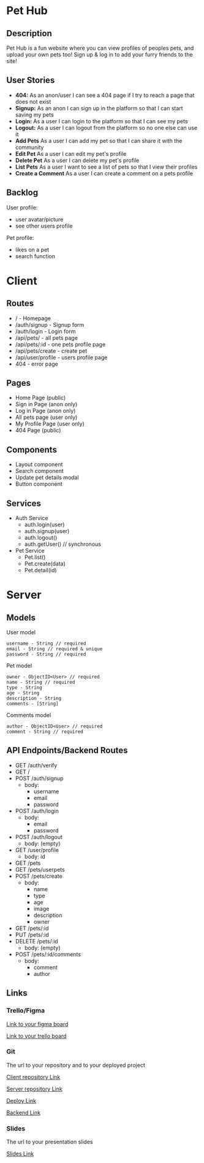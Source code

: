 # Pet Hub

## Description

Pet Hub is a fun website where you can view profiles of peoples pets, and upload your own pets too! Sign up & log in to add your furry friends to the site!

## User Stories

-  **404:** As an anon/user I can see a 404 page if I try to reach a page that does not exist 
-  **Signup:** As an anon I can sign up in the platform so that I can start saving my pets
-  **Login:** As a user I can login to the platform so that I can see my pets
-  **Logout:** As a user I can logout from the platform so no one else can use it
-  **Add Pets** As a user I can add my pet so that I can share it with the community
-  **Edit Pet** As a user I can edit my pet's profile
-  **Delete Pet** As a user I can delete my pet's profile
-  **List Pets** As a user I want to see a list of pets so that I view their profiles
-  **Create a Comment** As a user I can create a comment on a pets profile


## Backlog

User profile:
- user avatar/picture
- see other users profile 

Pet profile:
- likes on a pet
- search function
  
# Client

## Routes

- / - Homepage
- /auth/signup - Signup form
- /auth/login - Login form
- /api/pets/ - all pets page
- /api/pets/:id - one pets profile page
- /api/pets/create - create pet
- /api/user/profile - users profile page
- 404 - error page

## Pages

- Home Page (public)
- Sign in Page (anon only)
- Log in Page (anon only)
- All pets page (user only)
- My Profile Page (user only)
- 404 Page (public)

## Components

- Layout component
- Search component
- Update pet details modal
- Button component




## Services

- Auth Service
  - auth.login(user)
  - auth.signup(user)
  - auth.logout()
  - auth.getUser() // synchronous
- Pet Service
  - Pet.list()
  - Pet.create(data)
  - Pet.detail(id)
  

# Server

## Models

User model

```
username - String // required
email - String // required & unique
password - String // required
```

Pet model

```
owner - ObjectID<User> // required
name - String // required
type - String
age - String
description - String
comments - [String]
```

Comments model

```
author - ObjectID<User> // required
comment - String // required
```


## API Endpoints/Backend Routes

- GET /auth/verify
- GET /
- POST /auth/signup
  - body:
    - username
    - email
    - password
- POST /auth/login
  - body:
    - email
    - password
- POST /auth/logout
  - body: (empty)
- GET /user/profile
  - body: id
- GET /pets
- GET /pets/userpets
- POST /pets/create
  - body:
    - name
    - type
    - age
    - image
    - description
    - owner
- GET /pets/:id
- PUT /pets/:id
- DELETE /pets/:id
  - body: (empty)
- POST /pets/:id/comments
  - body:
    - comment
    - author

  

## Links

### Trello/Figma

[Link to your figma board](https://www.figma.com/file/bTnYu1tS0YwLHoOkEOQ1rW/Pet-App?node-id=0%3A1)

[Link to your trello board](https://trello.com/b/hbYrvlFX/pet-hub-trello-board) 

### Git

The url to your repository and to your deployed project

[Client repository Link](https://github.com/katja-pesonen/pet-hub-client)

[Server repository Link](https://github.com/katja-pesonen/pet-hub-server)


[Deploy Link](https://pet-hub-app.netlify.app/)

[Backend Link](https://pet-hub-app.herokuapp.com)

### Slides

The url to your presentation slides

[Slides Link](https://docs.google.com/presentation/d/1I72dnqW-gwcKugh6XmmJCPE2X9Yim8WNXiAAqIYrbtU/edit?usp=sharing)
